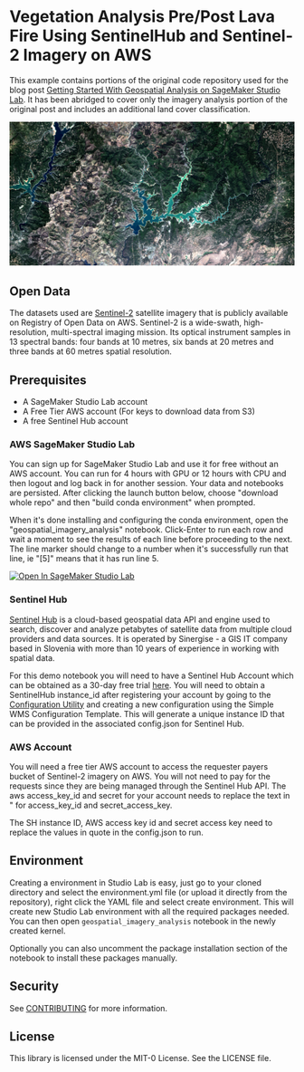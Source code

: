 
# Vegetation Analysis Pre/Post Lava Fire Using SentinelHub and Sentinel-2 Imagery on AWS
This example contains portions of the original code repository used for the blog post [Getting Started With Geospatial Analysis on SageMaker Studio Lab](https://towardsdatascience.com/getting-started-with-geospatial-analysis-b2116c50308b). It has been abridged to cover only the imagery analysis portion of the original post and includes an additional land cover classification. 

![Lake Shasta](https://github.com/samx18/geospatial_analysis/blob/main/images/lake_shasta.png)

## Open Data
The datasets used are [Sentinel-2](https://registry.opendata.aws/sentinel-2/) satellite imagery that is publicly available on Registry of Open Data on AWS. Sentinel-2 is a wide-swath, high-resolution, multi-spectral imaging mission. Its optical instrument samples in 13 spectral bands: four bands at 10 metres, six bands at 20
metres and three bands at 60 metres spatial resolution. 

## Prerequisites
- A SageMaker Studio Lab account
- A Free Tier AWS account (For keys to download data from S3)
- A free Sentinel Hub account 

### AWS SageMaker Studio Lab
You can sign up for SageMaker Studio Lab and use it for free without an AWS account. You can run for 4 hours with GPU or 12 hours with CPU and then logout and log back in for another session. Your data and notebooks are persisted. After clicking the launch button below, choose "download whole repo" and then "build conda environment" when prompted.

When it's done installing and configuring the conda environment, open the "geospatial_imagery_analysis" notebook.  Click-Enter to run each row and wait a moment to see the results of each line before proceeding to the next. The line marker should change to a number when it's successfully run that line, ie "[5]" means that it has run line 5.

<a href="https://studiolab.sagemaker.aws/import/github/https://github.com/aws-samples/aws-sentinel2-smsl-notebook/blob/main/geospatial_imagery_analysis.ipynb" rel="nofollow"><img src="https://camo.githubusercontent.com/8c5378ff3bf6f71a57442940234293bd63c7ed2418d64f74f2bda3dc6f2904ed/68747470733a2f2f73747564696f6c61622e736167656d616b65722e6177732f73747564696f6c61622e737667" alt="Open In SageMaker Studio Lab" data-canonical-src="https://studiolab.sagemaker.aws/studiolab.svg" style="max-width: 100%;"></a></p>

### Sentinel Hub
[Sentinel Hub](https://www.sentinel-hub.com/) is a cloud-based geospatial data API and engine used to search, discover and analyze petabytes of satellite data from multiple cloud providers and data sources. It is operated by Sinergise - a GIS IT company based in Slovenia with more than 10 years of experience in working with spatial data. 

For this demo notebook you will need to have a Sentinel Hub Account which can be obtained as a 30-day free trial [here](https://services.sentinel-hub.com/oauth/subscription?param_domain_id=1&param_redirect_uri=https://apps.sentinel-hub.com/dashboard/oauthCallback.html&param_state=%2F&param_scope=&param_client_id=30cf1d69-af7e-4f3a-997d-0643d660a478&domainId=1). You will need to obtain a SentinelHub instance_id after registering your account by going to the [Configuration Utility](https://apps.sentinel-hub.com/dashboard/#/configurations) and creating a new configuration using the Simple WMS Configuration Template. This will generate a unique instance ID that can be provided in the associated config.json for Sentinel Hub.

### AWS Account
You will need a free tier AWS account to access the requester payers bucket of Sentinel-2 imagery on AWS. You will not need to pay for the requests since they are being managed through the Sentinel Hub API. The aws access_key_id and secret for your account needs to replace the text in " for access_key_id and secret_access_key.

The SH instance ID, AWS access key id and secret access key need to replace the values in quote in the config.json to run. 


## Environment
Creating a environment in Studio Lab is easy, just go to your cloned directory and select the environment.yml file (or upload it directly from the repository), right click the YAML file and select create environment. This will create new Studio Lab environment with all the required packages needed. You can then open `geospatial_imagery_analysis` notebook in the newly created kernel.

Optionally you can also uncomment the package installation section of the notebook to install these packages manually.


## Security
See [CONTRIBUTING](CONTRIBUTING.md#security-issue-notifications) for more information.

## License
This library is licensed under the MIT-0 License. See the LICENSE file.
